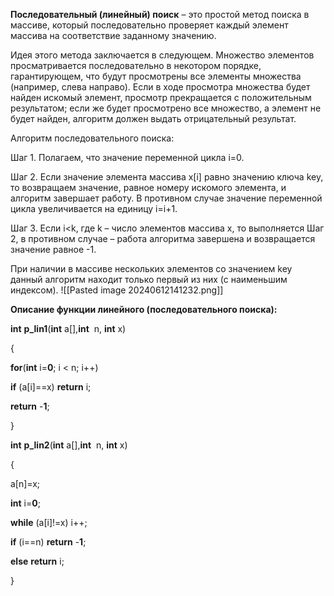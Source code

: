 
**Последовательный (линейный) поиск** – это простой метод поиска в массиве, который последовательно проверяет каждый элемент массива на соответствие заданному значению.

Идея этого метода заключается в следующем. Множество элементов просматривается последовательно в некотором порядке, гарантирующем, что будут просмотрены все элементы множества (например, слева направо). Если в ходе просмотра множества будет найден искомый элемент, просмотр прекращается с положительным результатом; если же будет просмотрено все множество, а элемент не будет найден, алгоритм должен выдать отрицательный результат.

Алгоритм последовательного поиска:

Шаг 1. Полагаем, что значение переменной цикла i=0.

Шаг 2. Если значение элемента массива x[i] равно значению ключа key, то возвращаем значение, равное номеру искомого элемента, и алгоритм завершает работу. В противном случае значение переменной цикла увеличивается на единицу i=i+1.

Шаг 3. Если i<k, где k – число элементов массива x, то выполняется Шаг 2, в противном случае – работа алгоритма завершена и возвращается значение равное -1.

При наличии в массиве нескольких элементов со значением key данный алгоритм находит только первый из них (с наименьшим индексом).
![[Pasted image 20240612141232.png]]

**Описание функции линейного (последовательного поиска):**

**int** **p_lin1**(**int** a[],**int**  n, **int** x)

{

**for**(**int** i=**0**; i < n; i++)

**if** (a[i]==x) **return** i;

**return** -**1**;

}

**int** **p_lin2**(**int** a[],**int**  n, **int** x)

{

a[n]=x;

**int** i=**0**;

**while** (a[i]!=x) i++;

**if** (i==n) **return** -**1**;

**else** **return** i;

}